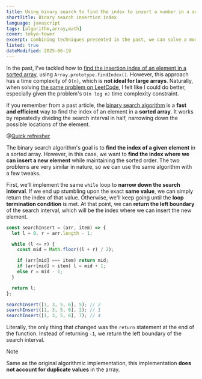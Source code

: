```yaml
---
title: Using binary search to find the index to insert a number in a sorted JavaScript array
shortTitle: Binary search insertion index
language: javascript
tags: [algorithm,array,math]
cover: tokyo-tower
excerpt: Combining techniques presented in the past, we can solve a more complex problem with stellar performance.
listed: true
dateModified: 2025-06-19
---
```


In the past, I've tackled how to [find the insertion index of an element in a sorted array](/js/s/insertion-index-in-sorted-array), using `Array.prototype.findIndex()`. However, this approach has a time complexity of `O(n)`, which is **not ideal for large arrays**. Naturally, when solving [the same problem on LeetCode](https://leetcode.com/problems/search-insert-position/description), I felt like I could do better, especially given the problem's `O(n log n)` time complexity constraint.

If you remember from a past article, the [binary search algorithm](https://en.wikipedia.org/wiki/Binary_search) is a **fast and efficient** way to find the index of an element in a **sorted array**. It works by repeatedly dividing the search interval in half, narrowing down the possible locations of the element.

@[Quick refresher](/js/s/binary-search)

The binary search algorithm's goal is to **find the index of a given element** in a sorted array. However, in this case, we want to **find the index where we can insert a new element** while maintaining the sorted order. The two problems are very similar in nature, so we can use the same algorithm with a few tweaks.

First, we'll implement the same `while` loop to **narrow down the search interval**. If we end up stumbling upon the exact **same value**, we can simply return the index of that value. Otherwise, we'll keep going until the **loop termination condition** is met. At that point, we can **return the left boundary** of the search interval, which will be the index where we can insert the new element.

```js {12}
const searchInsert = (arr, item) => {
  let l = 0, r = arr.length - 1;

  while (l <= r) {
    const mid = Math.floor((l + r) / 2);

    if (arr[mid] === item) return mid;
    if (arr[mid] < item) l = mid + 1;
    else r = mid - 1;
  }

  return l;
};

searchInsert([1, 3, 5, 6], 5); // 2
searchInsert([1, 3, 5, 6], 2); // 1
searchInsert([1, 3, 5, 6], 7); // 4
```

Literally, the only thing that changed was the `return` statement at the end of the function. Instead of returning `-1`, we return the left boundary of the search interval.

> [!NOTE]
>
> Same as the original algorithmic implementation, this implementation **does not account for duplicate values** in the array.
